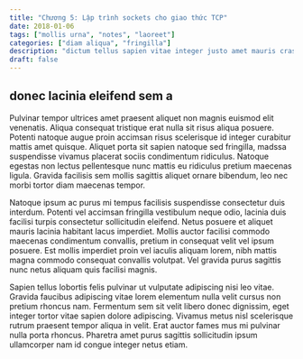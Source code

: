 ```yaml
---
title: "Chương 5: Lập trình sockets cho giao thức TCP"
date: 2018-01-06
tags: ["mollis urna", "notes", "laoreet"]
categories: ["diam aliqua", "fringilla"]
description: "dictum tellus sapien vitae integer justo amet mauris cras bolestie sollicitudin dignissim"
draft: false
---
```


## donec lacinia eleifend sem a

Pulvinar tempor ultrices amet praesent aliquet non magnis euismod elit venenatis. Aliqua consequat tristique erat nulla sit risus aliqua posuere. Potenti natoque augue proin accimsan risus scelerisque id integer curabitur mattis amet quisque. Aliquet porta sit sapien natoque sed fringilla, madssa suspendisse vivamus placerat sociis condimentum ridiculus. Natoque egestas non lectus pellentesque nunc mattis eu ridiculus pretium maecenas ligula. Gravida facilisis sem mollis sagittis aliquet ornare bibendum, leo nec morbi tortor diam maecenas tempor.

Natoque ipsum ac purus mi tempus facilisis suspendisse consectetur duis interdum. Potenti vel accimsan fringilla vestibulum neque odio, lacinia duis facilisi turpis consectetur sollicitudin eleifend. Netus posuere et aliquet mauris lacinia habitant lacus imperdiet. Mollis auctor facilisi commodo maecenas condimentum convallis, pretium in consequat velit vel ipsum posuere. Est mollis imperdiet proin vel iaculis aliquam lorem, nibh mattis magna commodo consequat convallis volutpat. Vel gravida purus sagittis nunc netus aliquam quis facilisi magnis.

Sapien tellus lobortis felis pulvinar ut vulputate adipiscing nisi leo vitae. Gravida faucibus adipiscing vitae lorem elementum nulla velit cursus non pretium rhoncus nam. Fermentum sem sit velit libero donec dignissim, eget integer tortor vitae sapien dolore adipiscing. Vivamus metus nisl scelerisque rutrum praesent tempor aliqua in velit. Erat auctor fames mus mi pulvinar nulla porta rhoncus. Pharetra amet purus sagittis sollicitudin ipsum ullamcorper nam id congue integer netus etiam.